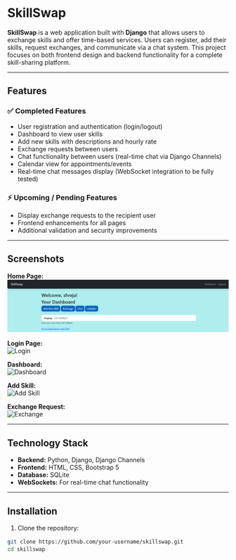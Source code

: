 # SkillSwap

**SkillSwap** is a web application built with **Django** that allows users to exchange skills and offer time-based services. Users can register, add their skills, request exchanges, and communicate via a chat system. This project focuses on both frontend design and backend functionality for a complete skill-sharing platform.

---

## Features

### ✅ Completed Features
- User registration and authentication (login/logout)
- Dashboard to view user skills
- Add new skills with descriptions and hourly rate
- Exchange requests between users
- Chat functionality between users (real-time chat via Django Channels)
- Calendar view for appointments/events
-  Real-time chat messages display (WebSocket integration to be fully tested)

### ⚡ Upcoming / Pending Features

- Display exchange requests to the recipient user
- Frontend enhancements for all pages
- Additional validation and security improvements

---

## Screenshots
**Home Page:**  
![Home](core/static/images/home.png)

**Login Page:**  
![Login](screenshots/login.png)

**Dashboard:**  
![Dashboard](screenshots/dashboard.png)

**Add Skill:**  
![Add Skill](screenshots/add_skill.png)

**Exchange Request:**  
![Exchange](screenshots/exchange.png)

---

## Technology Stack

- **Backend:** Python, Django, Django Channels
- **Frontend:** HTML, CSS, Bootstrap 5
- **Database:** SQLite
- **WebSockets:** For real-time chat functionality

---

## Installation

1. Clone the repository:
```bash
git clone https://github.com/your-username/skillswap.git
cd skillswap
